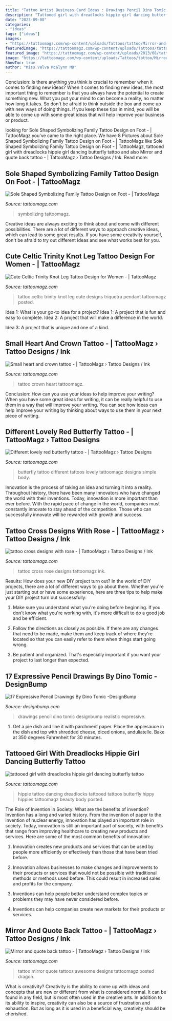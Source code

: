 ```yaml
---
title: "Tattoo Artist Business Card Ideas : Drawings Pencil Dino Tomic Designbump Realistic Expressive"
description: "Tattooed girl with dreadlocks hippie girl dancing butterfly tattoo"
date: "2023-09-08"
categories:
- "ideas"
tags: ["ideas"]
images:
- "https://tattoomagz.com/wp-content/uploads/Tattoos/tattoo/Mirror-and-quote-back-tattoo.jpg"
featuredImage: "https://tattoomagz.com/wp-content/uploads/Tattoos/tattoo/Mirror-and-quote-back-tattoo.jpg"
featured_image: "https://tattoomagz.com/wp-content/uploads/2013/08/tattoo-cross-designs-with-rose.jpg"
image: "https://tattoomagz.com/wp-content/uploads/Tattoos/tattoo/Mirror-and-quote-back-tattoo.jpg"
ShowToc: true
author: "Miss Velva McGlynn MD"
---
```



Conclusion: Is there anything you think is crucial to remember when it comes to finding new ideas?
When it comes to finding new ideas, the most important thing to remember is that you always have the potential to create something new. What you put your mind to can become a reality, no matter how long it takes. So don't be afraid to think outside the box and come up with new ways of doing things. If you keep these tips in mind, you will be able to come up with some great ideas that will help improve your business or product.

	

		
looking for Sole Shaped Symbolizing Family Tattoo Design on Foot - | TattooMagz you've came to the right place. We have 8 Pictures about Sole Shaped Symbolizing Family Tattoo Design on Foot - | TattooMagz like Sole Shaped Symbolizing Family Tattoo Design on Foot - | TattooMagz, tattooed girl with dreadlocks hippie girl dancing butterfly tattoo and also Mirror and quote back tattoo - | TattooMagz › Tattoo Designs / Ink. Read more:
		
    
## Sole Shaped Symbolizing Family Tattoo Design On Foot - | TattooMagz

<img loading=lazy src="https://tattoomagz.com/wp-content/uploads/tattoos-symbolizing-family-unfiltered-48104.jpg" onerror="this.onerror=null;this.src='https://tse2.mm.bing.net/th?id=OIP.XxojV3MK9rGw5rD671vuDgHaLG&amp;pid=15.1';" alt="Sole Shaped Symbolizing Family Tattoo Design on Foot - | TattooMagz">

_Source: tattoomagz.com_

>symbolizing tattoomagz. 

	

Creative ideas are always exciting to think about and come with different possibilities. There are a lot of different ways to approach creative ideas, which can lead to some great results. If you have some creativity yourself, don't be afraid to try out different ideas and see what works best for you.

    
## Cute Celtic Trinity Knot Leg Tattoo Design For Women - | TattooMagz

<img loading=lazy src="https://tattoomagz.com/wp-content/uploads/trinity-knot-tattoo-tattoo-trinity-knot-triquetra-this-beautiful-pendant-is-my-celtic-86658.jpg" onerror="this.onerror=null;this.src='https://tse1.mm.bing.net/th?id=OIP.yjFSqqTszcFZVNSzCH1VZAAAAA&amp;pid=15.1';" alt="Cute Celtic Trinity Knot Leg Tattoo Design for Women - | TattooMagz">

_Source: tattoomagz.com_

>tattoo celtic trinity knot leg cute designs triquetra pendant tattoomagz posted. 

	

Idea 1: What is your go-to idea for a project?
Idea 1: A project that is fun and easy to complete.
Idea 2: A project that will make a difference in the world.

Idea 3: A project that is unique and one of a kind.

    
## Small Heart And Crown Tattoo - | TattooMagz › Tattoo Designs / Ink

<img loading=lazy src="https://tattoomagz.com/wp-content/uploads/Tattoos/Small-heart-and-crown-tattoo.jpg" onerror="this.onerror=null;this.src='https://tse2.mm.bing.net/th?id=OIP.Oa8lvsUNIIV-1mOCou4L7AHaKJ&amp;pid=15.1';" alt="Small heart and crown tattoo - | TattooMagz › Tattoo Designs / Ink">

_Source: tattoomagz.com_

>tattoo crown heart tattoomagz. 

	

Conclusion: How can you use your ideas to help improve your writing?
When you have some great ideas for writing, it can be really helpful to use them in a way that will improve your writing. You can see how ideas can help improve your writing by thinking about ways to use them in your next piece of writing.

    
## Different Lovely Red Butterfly Tattoo - | TattooMagz › Tattoo Designs

<img loading=lazy src="https://tattoomagz.com/wp-content/uploads/Tattoos/tattoo/Different-lovely-red-butterfly-tattoo.jpg" onerror="this.onerror=null;this.src='https://tse3.mm.bing.net/th?id=OIP.ete2Sk4Sqv_dO-dcwHie9wHaLd&amp;pid=15.1';" alt="Different lovely red butterfly tattoo - | TattooMagz › Tattoo Designs">

_Source: tattoomagz.com_

>butterfly tattoo different tattoos lovely tattoomagz designs simple body. 

	

Innovation is the process of taking an idea and turning it into a reality. Throughout history, there have been many innovators who have changed the world with their inventions. Today, innovation is more important than ever before. With the rapid pace of change in the world, companies must constantly innovate to stay ahead of the competition. Those who can successfully innovate will be rewarded with growth and success.

    
## Tattoo Cross Designs With Rose - | TattooMagz › Tattoo Designs / Ink

<img loading=lazy src="https://tattoomagz.com/wp-content/uploads/2013/08/tattoo-cross-designs-with-rose.jpg" onerror="this.onerror=null;this.src='https://tse2.mm.bing.net/th?id=OIP.L6RwzqBzSpb3z2qYUMUmJAHaJ4&amp;pid=15.1';" alt="tattoo cross designs with rose - | TattooMagz › Tattoo Designs / Ink">

_Source: tattoomagz.com_

>tattoo cross rose designs tattoomagz ink. 

	

Results: How does your new DIY project turn out?
In the world of DIY projects, there are a lot of different ways to go about them. Whether you're just starting out or have some experience, here are three tips to help make your DIY project turn out successfully:
1. Make sure you understand what you're doing before beginning. If you don't know what you're working with, it's more difficult to do a good job and be efficient.

2. Follow the directions as closely as possible. If there are any changes that need to be made, make them and keep track of where they're located so that you can easily refer to them when things start going wrong.

3. Be patient and organized. That's especially important if you want your project to last longer than expected.

    
## 17 Expressive Pencil Drawings By Dino Tomic -DesignBump

<img loading=lazy src="https://cdn.designbump.com/wp-content/uploads/2014/09/atomiccircus-realistic-pencil-drawings-dino-tomic-4.jpg" onerror="this.onerror=null;this.src='https://tse4.mm.bing.net/th?id=OIP.QGlpkzsxevXLb8jdkHJ_RAHaHa&amp;pid=15.1';" alt="17 Expressive Pencil Drawings By Dino Tomic -DesignBump">

_Source: designbump.com_

>drawings pencil dino tomic designbump realistic expressive. 

	

1. Get a pie dish and line it with parchment paper. Place the applesauce in the dish and top with shredded cheese, diced onions, anduliatelle. Bake at 350 degrees Fahrenheit for 30 minutes.

    
## Tattooed Girl With Dreadlocks Hippie Girl Dancing Butterfly Tattoo

<img loading=lazy src="https://tattoomagz.com/wp-content/uploads/2013/11/tattooed-girl-with-dreadlocks-hippie-girl-dancing-butterfly-tattoo1.jpg" onerror="this.onerror=null;this.src='https://tse3.mm.bing.net/th?id=OIP.cBPCbSv8w2DHcdyhyauiewHaLH&amp;pid=15.1';" alt="tattooed girl with dreadlocks hippie girl dancing butterfly tattoo">

_Source: tattoomagz.com_

>hippie tattoo dancing dreadlocks tattooed tattoos butterfly hippy hippies tattoomagz beauty body posted. 

	

The Role of Invention in Society: What are the benefits of invention?
Invention has a long and varied history. From the invention of paper to the invention of nuclear energy, innovation has played an important role in society. Today, innovation is still an important part of society, with benefits that range from improving healthcare to creating new products and services. Here are some of the most common benefits of innovation:
1. Innovation creates new products and services that can be used by people more efficiently or effectively than those that have been tried before.

2. Innovation allows businesses to make changes and improvements to their products or services that would not be possible with traditional methods or methods used before. This could result in increased sales and profits for the company.

3. Inventions can help people better understand complex topics or problems they may have never considered before.

4. Inventions can help companies create new markets for their products or services.

    
## Mirror And Quote Back Tattoo - | TattooMagz › Tattoo Designs / Ink

<img loading=lazy src="https://tattoomagz.com/wp-content/uploads/Tattoos/tattoo/Mirror-and-quote-back-tattoo.jpg" onerror="this.onerror=null;this.src='https://tse3.mm.bing.net/th?id=OIP.1e3d-9qpqtI7mkk39ehiugHaLH&amp;pid=15.1';" alt="Mirror and quote back tattoo - | TattooMagz › Tattoo Designs / Ink">

_Source: tattoomagz.com_

>tattoo mirror quote tattoos awesome designs tattoomagz posted dragon. 

	

What is creativity?
Creativity is the ability to come up with ideas and concepts that are new or different from what is considered normal. It can be found in any field, but is most often used in the creative arts. In addition to its ability to inspire, creativity can also be a source of frustration and exhaustion. But as long as it is used in a beneficial way, creativity should be cherished.

